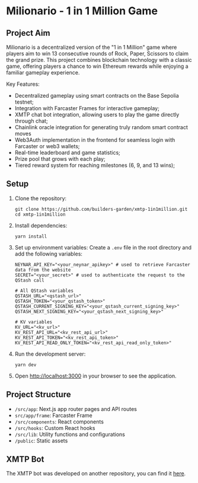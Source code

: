 # Milionario - 1 in 1 Million Game

## Project Aim

Milionario is a decentralized version of the "1 in 1 Million" game where players aim to win 13 consecutive rounds of Rock, Paper, Scissors to claim the grand prize. This project combines blockchain technology with a classic game, offering players a chance to win Ethereum rewards while enjoying a familiar gameplay experience.

Key Features:

- Decentralized gameplay using smart contracts on the Base Sepolia testnet;
- Integration with Farcaster Frames for interactive gameplay;
- XMTP chat bot integration, allowing users to play the game directly through chat;
- Chainlink oracle integration for generating truly random smart contract moves
- Web3Auth implementation in the frontend for seamless login with Farcaster or web3 wallets;
- Real-time leaderboard and game statistics;
- Prize pool that grows with each play;
- Tiered reward system for reaching milestones (6, 9, and 13 wins);

## Setup

1. Clone the repository:

   ```
   git clone https://github.com/builders-garden/xmtp-1in1million.git
   cd xmtp-1in1million
   ```

2. Install dependencies:

   ```
   yarn install
   ```

3. Set up environment variables:
   Create a `.env` file in the root directory and add the following variables:

   ```
   NEYNAR_API_KEY="<your_neynar_apikey>" # used to retrieve Farcaster data from the website
   SECRET="<your_secret>" # used to authenticate the request to the QStash call

   # All QStash variables
   QSTASH_URL="<qstash_url>"
   QSTASH_TOKEN="<your_qstash_token>"
   QSTASH_CURRENT_SIGNING_KEY="<your_qstash_current_signing_key>"
   QSTASH_NEXT_SIGNING_KEY="<your_qstash_next_signing_key>"

   # KV variables
   KV_URL="<kv_url>"
   KV_REST_API_URL="<kv_rest_api_url>"
   KV_REST_API_TOKEN="<kv_rest_api_token>"
   KV_REST_API_READ_ONLY_TOKEN="<kv_rest_api_read_only_token>"
   ```

4. Run the development server:

   ```
   yarn dev
   ```

5. Open [http://localhost:3000](http://localhost:3000) in your browser to see the application.

## Project Structure

- `/src/app`: Next.js app router pages and API routes
- `src/app/frame`: Farcaster Frame
- `/src/components`: React components
- `/src/hooks`: Custom React hooks
- `/src/lib`: Utility functions and configurations
- `/public`: Static assets

## XMTP Bot

The XMTP bot was developed on another repository, you can find it [here](https://github.com/builders-garden/xmtp-milly-bot).

